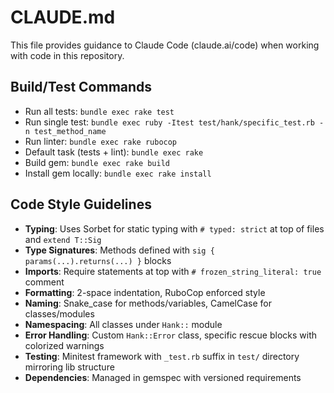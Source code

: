 # CLAUDE.md

This file provides guidance to Claude Code (claude.ai/code) when working with code in this repository.

## Build/Test Commands
- Run all tests: `bundle exec rake test`
- Run single test: `bundle exec ruby -Itest test/hank/specific_test.rb -n test_method_name`
- Run linter: `bundle exec rake rubocop`
- Default task (tests + lint): `bundle exec rake`
- Build gem: `bundle exec rake build`
- Install gem locally: `bundle exec rake install`

## Code Style Guidelines
- **Typing**: Uses Sorbet for static typing with `# typed: strict` at top of files and `extend T::Sig`
- **Type Signatures**: Methods defined with `sig { params(...).returns(...) }` blocks
- **Imports**: Require statements at top with `# frozen_string_literal: true` comment
- **Formatting**: 2-space indentation, RuboCop enforced style
- **Naming**: Snake_case for methods/variables, CamelCase for classes/modules
- **Namespacing**: All classes under `Hank::` module
- **Error Handling**: Custom `Hank::Error` class, specific rescue blocks with colorized warnings
- **Testing**: Minitest framework with `_test.rb` suffix in `test/` directory mirroring lib structure
- **Dependencies**: Managed in gemspec with versioned requirements